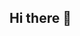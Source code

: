 ## Hi there 👋

<!--
**yomnaelsafty/yomnaelsafty** is a ✨ _special_ ✨ repository because its `README.md` (this file) appears on your GitHub profile.


- 🔭 I’m front end developer and clinical pharmasist from Egypt
- 🌱 I’m currently learning python and javascript
- 👯 I’m a student in almdrasa programing course

- 📫 How to reach me: ...
  this is my linkeedin profile: www.linkedin.com/in/yomna-ali-66a778148


